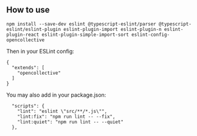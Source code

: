 ## How to use

`npm install --save-dev eslint @typescript-eslint/parser @typescript-eslint/eslint-plugin eslint-plugin-import eslint-plugin-n eslint-plugin-react eslint-plugin-simple-import-sort eslint-config-opencollective`

Then in your ESLint config:

```
{
  "extends": [
    "opencollective"
  ]
}

```

You may also add in your package.json:

```
  "scripts": {
    "lint": "eslint \"src/**/*.js\"",
    "lint:fix": "npm run lint -- --fix",
    "lint:quiet": "npm run lint -- --quiet"
  },
```
